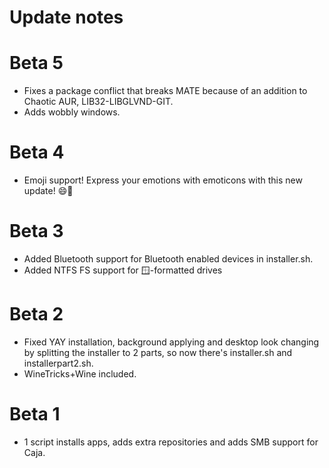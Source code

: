 # Update notes
# Beta 5
 - Fixes a package conflict that breaks MATE because of an addition to Chaotic AUR, LIB32-LIBGLVND-GIT.
 - Adds wobbly windows.
# Beta 4
 - Emoji support! Express your emotions with emoticons with this new update! 😄🐧
# Beta 3
 - Added Bluetooth support for Bluetooth enabled devices in installer.sh.
 - Added NTFS FS support for 🪟-formatted drives

# Beta 2
 - Fixed YAY installation, background applying and desktop look changing by splitting the installer to 2 parts, so now there's installer.sh and installerpart2.sh.
 - WineTricks+Wine included.

# Beta 1
 - 1 script installs apps, adds extra repositories and adds SMB support for Caja.

